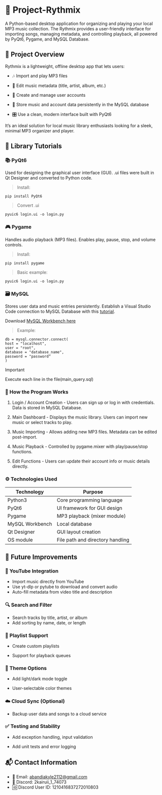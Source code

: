 # 🎵 Project-Rythmix
A Python-based desktop application for organizing and playing your local MP3 music collection. The Rythmix provides a user-friendly interface for importing songs, managing metadata, and controlling playback, all powered by PyQt6, Pygame, and MySQL Database.

## 📖 Project Overview

Rythmix is a lightweight, offline desktop app that lets users:

- 🎶 Import and play MP3 files

- 📝 Edit music metadata (title, artist, album, etc.)

- 👤 Create and manage user accounts

- 🧾 Store music and account data persistently in the  MySQL database

- 🎛️ Use a clean, modern interface built with PyQt6

It’s an ideal solution for local music library enthusiasts looking for a sleek, minimal MP3 organizer and player.

## 🧪 Library Tutorials 
### 📚 PyQt6
Used for designing the graphical user interface (GUI). .ui files were built in Qt Designer and converted to Python code.
> Install:
```
pip install PyQt6
```
> Convert .ui
```
pyuic6 login.ui -o login.py
```

### 🎮 Pygame 
Handles audio playback (MP3 files). Enables play, pause, stop, and volume controls.
> Install:
```
pip install pygame
```
> Basic example: 
```
pyuic6 login.ui -o login.py
```

### 🗃️ MySQL 
Stores user data and music entries persistently. Establish a Visual Studio Code connection to MySQL Database with this [tutorial](https://www.youtube.com/watch?v=9ADd-_mM5Dw&t=619s&ab_channel=ProgrammingKnowledge).

Download [MySQL Workbench here](https://dev.mysql.com/downloads/mysql/)
> Example:
```
db = mysql.connector.connect(
host = "localhost",
user = "root",
database = "database_name",
password = "password"
)         
```

> [!IMPORTANT]
>   Execute each line in  the file(main_query.sql)


### 🧠 How the Program Works
1. Login / Account Creation - Users can sign up or log in with credentials. Data is stored in MySQL Database.

2. Main Dashboard - Displays the music library. Users can import new music or select tracks to play.

3. Music Importing - Allows adding new MP3 files. Metadata can be edited post-import.

4. Music Playback - Controlled by pygame.mixer with play/pause/stop functions.

5. Edit Functions - Users can update their account info or music details directly.

### ⚙️ Technologies Used

| Technology | Purpose | 
| --- | --- |
| Python3 | Core programming language |
| PyQt6 | UI framework for GUI design |
| Pygame | MP3 playback (mixer module) |
| MySQL Workbench | Local database |
| Qt Designer | GUI layout creation |
| OS module | File path and directory handling |

## 🌱 Future Improvements
### 🎥 YouTube Integration
- Import music directly from YouTube
- Use yt-dlp or pytube to download and convert audio
- Auto-fill metadata from video title and description

### 🔍 Search and Filter
- Search tracks by title, artist, or album
- Add sorting by name, date, or length

### 📂 Playlist Support
- Create custom playlists

- Support for playback queues

### 🎨 Theme Options
- Add light/dark mode toggle

- User-selectable color themes

### ☁️ Cloud Sync (Optional)
- Backup user data and songs to a cloud service

### ✅ Testing and Stability
- Add exception handling, input validation

- Add unit tests and error logging

## 📬 Contact Information
- 📧 Email: [abandiakyle2112@gmail.com](mailto:abandiakyle2112@gmail.com)  
- 💬 Discord: 2kairuii_1_74073
- 🆔 Discord User ID: 1210416837272010803


